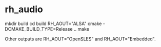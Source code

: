 rh_audio
========

mkdir build
cd build
RH_AOUT="ALSA" cmake -DCMAKE_BUILD_TYPE=Release ..
make

Other outputs are RH_AOUT="OpenSLES" and RH_AOUT="Embedded".


